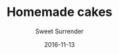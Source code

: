 ---
title: 'Homemade cakes'
description: 'See selection and price at the bar.'
color: '#ffffff'
category: snacks
tags: Snacks
meta:
    id: b278da13ee8492a3395531fbc8ff16139c8fc0ec
    parentId: f20f57fa9c3d8bff0902cfb33f350091a3a48d51
    language: en
date: '2016-11-13'
author: 'Sweet Surrender'
---